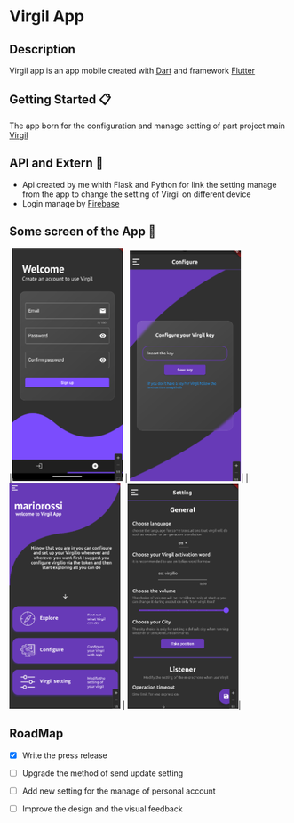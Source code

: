# Virgil App

## Description
Virgil app is an app mobile created with [Dart](https://dart.dev/) and framework [Flutter](https://flutter.dev/)

## Getting Started 📋
The app born for the configuration and manage setting of part project main [Virgil](https://github.com/Retr0100/ProjectVirgil) 

## API and Extern 💸
- Api created by me whith Flask and Python for link the setting manage from the app to change the setting of Virgil on different device
- Login manage by [Firebase](https://firebase.google.com/products/)

## Some screen of the App 📸
|<img src="/asset/Screen1.png" alt="Markdownify" width ="200px" > | <img src="/asset/screen3.png" alt="Markdownify" width ="200px">|
|<img src="/asset/screen2.png" alt="Markdownify" width ="200px"> | <img src="/asset/screen4.png" alt="Markdownify" width ="200px">|

## RoadMap

- [x] Write the press release
- [ ] Upgrade the method of send update setting
- [ ] Add new setting for the manage of personal account
- [ ] Improve the design and the visual feedback

